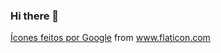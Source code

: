 ### Hi there 👋


<a href="https://www.linkedin.com/in/vin%C3%ADcius-bacellar-8b271a1b4/"><div>Ícones feitos por <a href="https://www.flaticon.com/br/autores/google" title="Google">Google</a> from <a href="https://www.flaticon.com/br/" title="Flaticon">www.flaticon.com</a></div></a>
